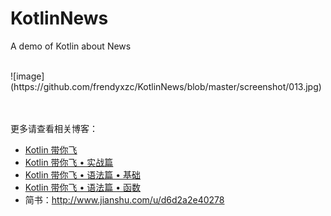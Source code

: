 # KotlinNews
A demo of Kotlin about News

<br>
![image](https://github.com/frendyxzc/KotlinNews/blob/master/screenshot/013.jpg)

<br><br>
更多请查看相关博客：<br>
* [Kotlin 带你飞](http://frendy.vip/android/2017/06/01/hello-kotlin.html)
* [Kotlin 带你飞 • 实战篇](http://frendy.vip/android/2017/06/03/hello-kotlin-2.html)
* [Kotlin 带你飞 • 语法篇 • 基础](http://frendy.vip/android/2017/06/03/hello-kotlin-3.html)
* [Kotlin 带你飞 • 语法篇 • 函数](http://frendy.vip/android/2017/06/21/hello-kotlin-4.html)
* 简书：http://www.jianshu.com/u/d6d2a2e40278
